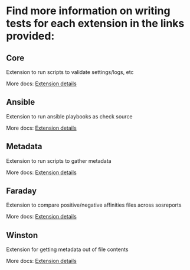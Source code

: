 # Find more information on writing tests for each extension in the links provided:

## Core
Extension to run scripts to validate settings/logs, etc

More docs: [Extension details](plugins/core.md)

## Ansible
Extension to run ansible playbooks as check source

More docs: [Extension details](plugins/ansible.md)

## Metadata
Extension to run scripts to gather metadata

More docs: [Extension details](plugins/metadata.md)

## Faraday
Extension to compare positive/negative affinities files across sosreports

More docs: [Extension details](plugins/faraday.md)

## Winston

Extension for getting metadata out of file contents

More docs: [Extension details](plugins/winston.md)
